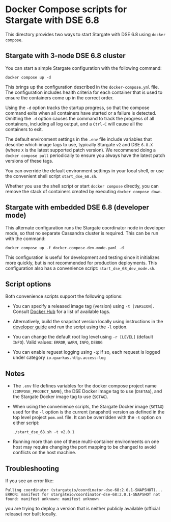 # Docker Compose scripts for Stargate with DSE 6.8

This directory provides two ways to start Stargate with DSE 6.8 using `docker compose`.

## Stargate with 3-node DSE 6.8 cluster

You can start a simple Stargate configuration with the following command:

```
docker compose up -d
``` 

This brings up the configuration described in the `docker-compose.yml` file. The configuration includes health criteria for each container that is used to ensure the containers come up in the correct order.

Using the `-d` option tracks the startup progress, so that the compose command exits when all containers have started or a failure is detected. Omitting the `-d` option causes the command to track the progress of all containers, including all log output, and a `Ctrl-C` will cause all the containers to exit.

The default environment settings in the `.env` file include variables that describe which image tags to use, typically Stargate `v2` and DSE `6.8.X` (where `X` is the latest supported patch version). We recommend doing a `docker compose pull` periodically to ensure you always have the latest patch versions of these tags.

You can override the default environment settings in your local shell, or use the convenient shell script `start_dse_68.sh`.

Whether you use the shell script or start `docker compose` directly, you can remove the stack of containers created by executing `docker compose down`.

## Stargate with embedded DSE 6.8 (developer mode)

This alternate configuration runs the Stargate coordinator node in developer mode, so that no separate Cassandra cluster is required. This can be run with the command:

```
docker compose up -f docker-compose-dev-mode.yaml -d
``` 

This configuration is useful for development and testing since it initializes more quickly, but is not recommended for production deployments. This configuration also has a convenience script: `start_dse_68_dev_mode.sh`.

## Script options

Both convenience scripts support the following options:

* You can specify a released image tag (version) using `-t [VERSION]`. Consult [Docker Hub](https://hub.docker.com/r/stargateio/coordinator-dse-68/tags) for a list of available tags.

* Alternatively, build the snapshot version locally using instructions in the [developer guide](../../DEV_GUIDE.md) and run the script using the `-l` option.

* You can change the default root log level using `-r [LEVEL]` (default `INFO`). Valid values: `ERROR`, `WARN`, `INFO`, `DEBUG`

* You can enable reguest logging using `-q`: if so, each request is logged under category `io.quarkus.http.access-log`

## Notes

* The `.env` file defines variables for the docker compose project name (`COMPOSE_PROJECT_NAME`),
 the DSE Docker image tag to use (`DSETAG`), and the Stargate Docker image tag to use (`SGTAG`).

* When using the convenience scripts, the Stargate Docker image (`SGTAG`) used for the `-l` option is the current (snapshot) version as defined in the top level project `pom.xml` file. It can be overridden with the `-t` option on either script:

  `./start_dse_68.sh -t v2.0.1`

* Running more than one of these multi-container environments on one host may require changing the port mapping to be changed to avoid conflicts on the host machine.

## Troubleshooting

If you see an error like:
```
Pulling coordinator (stargateio/coordinator-dse-68:2.0.1-SNAPSHOT)...
ERROR: manifest for stargateio/coordinator-dse-68:2.0.1-SNAPSHOT not found: manifest unknown: manifest unknown
```

you are trying to deploy a version that is neither publicly available (official release) nor built locally.

